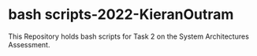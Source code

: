 # bash scripts-2022-KieranOutram
This Repository holds bash scripts for Task 2 on the System Architectures Assessment.
